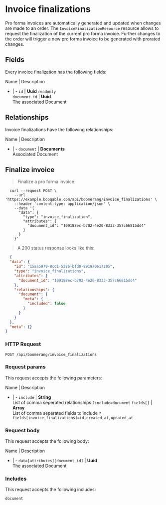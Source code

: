 # Invoice finalizations

Pro forma invoices are automatically generated and updated when changes
are made to an order. The `InvoiceFinalizationResource` resource allows
to request the finalization of the current pro forma invoice.
Further changes to the order will trigger a new pro forma invoice to be
generated with prorated changes.

## Fields
Every invoice finalization has the following fields:

Name | Description
- | -
`id` | **Uuid** `readonly`<br>
`document_id` | **Uuid** <br>The associated Document


## Relationships
Invoice finalizations have the following relationships:

Name | Description
- | -
`document` | **Documents**<br>Associated Document


## Finalize invoice



> Finalize a pro forma invoice:

```shell
  curl --request POST \
    --url 'https://example.booqable.com/api/boomerang/invoice_finalizations' \
    --header 'content-type: application/json' \
    --data '{
      "data": {
        "type": "invoice_finalization",
        "attributes": {
          "document_id": "109188ec-b702-4e20-8333-357c66815dd4"
        }
      }
    }'
```

> A 200 status response looks like this:

```json
  {
  "data": {
    "id": "15aa5979-8cd1-5286-bfd0-891970617205",
    "type": "invoice_finalizations",
    "attributes": {
      "document_id": "109188ec-b702-4e20-8333-357c66815dd4"
    },
    "relationships": {
      "document": {
        "meta": {
          "included": false
        }
      }
    }
  },
  "meta": {}
}
```

### HTTP Request

`POST /api/boomerang/invoice_finalizations`

### Request params

This request accepts the following parameters:

Name | Description
- | -
`include` | **String** <br>List of comma seperated relationships `?include=document`
`fields[]` | **Array** <br>List of comma seperated fields to include `?fields[invoice_finalizations]=id,created_at,updated_at`


### Request body

This request accepts the following body:

Name | Description
- | -
`data[attributes][document_id]` | **Uuid** <br>The associated Document


### Includes

This request accepts the following includes:

`document`





